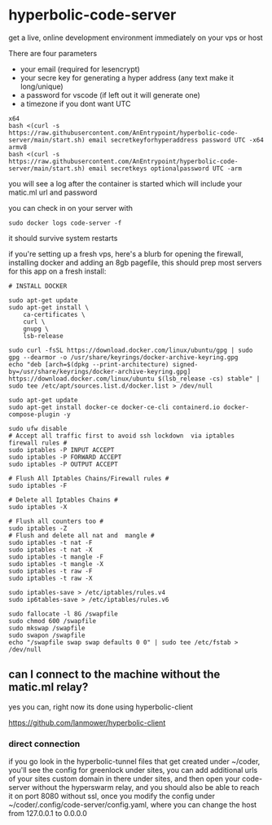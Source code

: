 # hyperbolic-code-server

get a live, online development environment immediately on your vps or host

There are four parameters
 - your email (required for lesencrypt)
 - your secre key for generating a hyper address (any text make it long/unique)
 - a password for vscode (if left out it will generate one)
 - a timezone if you dont want UTC

```
x64
bash <(curl -s https://raw.githubusercontent.com/AnEntrypoint/hyperbolic-code-server/main/start.sh) email secretkeyforhyperaddress password UTC -x64
armv8
bash <(curl -s https://raw.githubusercontent.com/AnEntrypoint/hyperbolic-code-server/main/start.sh) email secretkeys optionalpassword UTC -arm
```

you will see a log after the container is started which will include your matic.ml url and password

you can check in on your server with

``` 
sudo docker logs code-server -f
```

it should survive system restarts

if you're setting up a fresh vps, here's a blurb for opening the firewall, installing docker and adding an 8gb pagefile, this should prep most servers for this app on a fresh install:

```
# INSTALL DOCKER

sudo apt-get update
sudo apt-get install \
    ca-certificates \
    curl \
    gnupg \
    lsb-release

sudo curl -fsSL https://download.docker.com/linux/ubuntu/gpg | sudo gpg --dearmor -o /usr/share/keyrings/docker-archive-keyring.gpg
echo "deb [arch=$(dpkg --print-architecture) signed-by=/usr/share/keyrings/docker-archive-keyring.gpg] https://download.docker.com/linux/ubuntu $(lsb_release -cs) stable" | sudo tee /etc/apt/sources.list.d/docker.list > /dev/null

sudo apt-get update
sudo apt-get install docker-ce docker-ce-cli containerd.io docker-compose-plugin -y

sudo ufw disable
# Accept all traffic first to avoid ssh lockdown  via iptables firewall rules #
sudo iptables -P INPUT ACCEPT
sudo iptables -P FORWARD ACCEPT
sudo iptables -P OUTPUT ACCEPT
 
# Flush All Iptables Chains/Firewall rules #
sudo iptables -F
 
# Delete all Iptables Chains #
sudo iptables -X
 
# Flush all counters too #
sudo iptables -Z 
# Flush and delete all nat and  mangle #
sudo iptables -t nat -F
sudo iptables -t nat -X
sudo iptables -t mangle -F
sudo iptables -t mangle -X
sudo iptables -t raw -F
sudo iptables -t raw -X

sudo iptables-save > /etc/iptables/rules.v4
sudo ip6tables-save > /etc/iptables/rules.v6

sudo fallocate -l 8G /swapfile
sudo chmod 600 /swapfile
sudo mkswap /swapfile
sudo swapon /swapfile
echo "/swapfile swap swap defaults 0 0" | sudo tee /etc/fstab > /dev/null
```

## can I connect to the machine without the matic.ml relay?

yes you can, right now its done using hyperbolic-client

https://github.com/lanmower/hyperbolic-client

### direct connection

if you go look in the hyperbolic-tunnel files that get created under ~/coder, you'll see the config for greenlock under sites, you can add additional urls of your sites custom domain in there under sites, and then open your code-server without the hyperswarm relay, and you should also be able to reach it on port 8080 without ssl, once you modify the config under ~/coder/.config/code-server/config.yaml, where you can change the host from 127.0.0.1 to 0.0.0.0
